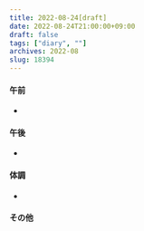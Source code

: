 ```yaml
---
title: 2022-08-24[draft]
date: 2022-08-24T21:00:00+09:00
draft: false
tags: ["diary", ""]
archives: 2022-08
slug: 18394
---
```

#### 午前
- 
#### 午後
- 
#### 体調
- 
#### その他
